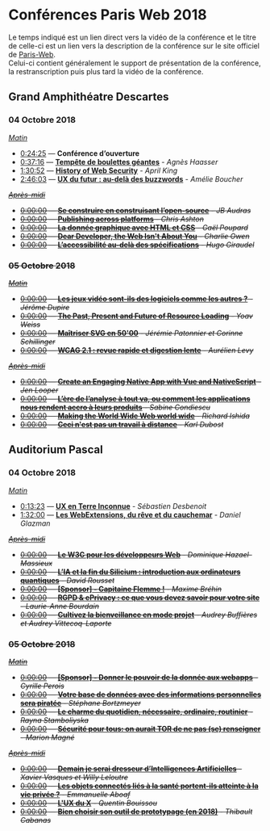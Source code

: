 # Conférences Paris Web 2018

Le temps indiqué est un lien direct vers la vidéo de la conférence et le titre de celle-ci est un lien vers la description de la conférence sur le site officiel de [Paris-Web](https://www.paris-web.fr).  
Celui-ci contient généralement le support de présentation de la conférence, la restranscription puis plus tard la vidéo de la conférence.  

## Grand Amphithéatre Descartes
### 04 Octobre 2018
*[Matin](https://www.youtube.com/watch?v=qYgqTpdPmTo)*

* [0:24:25](https://www.youtube.com/watch?v=qYgqTpdPmTo&t=24m25s) — **Conférence d’ouverture**
* [0:37:16](https://www.youtube.com/watch?v=qYgqTpdPmTo&t=37m16s) — [**Tempête de boulettes géantes**](https://www.paris-web.fr/2018/conferences/tempete-de-boulettes-geantes.php) - *Agnès Haasser*
* [1:30:52](https://www.youtube.com/watch?v=qYgqTpdPmTo&t=1h30m52s) — [**History of Web Security**](https://www.paris-web.fr/2018/conferences/mozilla-observatory-a-history-of-web-security-standards.php) - *April King*
* [2:46:03](https://www.youtube.com/watch?v=qYgqTpdPmTo&t=2h46m03s) — [**UX du futur : au-delà des buzzwords**](https://www.paris-web.fr/2018/conferences/ux-du-futur-au-dela-des-buzzwords.php) - *Amélie Boucher*

~~*[Après-midi]()*~~

* ~~[0:00:00](https://www.youtube.com/watch?v=) — [**Se construire en construisant l’open-source**](https://www.paris-web.fr/2018/conferences/se-construire-en-construisant-lopen-source.php) - *JB Audras*~~
* ~~[0:00:00](https://www.youtube.com/watch?v=) — [**Publishing across platforms**](https://www.paris-web.fr/2018/conferences/publishing-across-platforms.php) - *Chris Ashton*~~
* ~~[0:00:00](https://www.youtube.com/watch?v=) — [**La donnée graphique avec HTML et CSS**](https://www.paris-web.fr/2018/conferences/la-donnee-graphique-avec-html-et-css.php) - *Gaël Poupard*~~
* ~~[0:00:00](https://www.youtube.com/watch?v=) — [**Dear Developer, the Web Isn't About You**](https://www.paris-web.fr/2018/conferences/dear-developer-the-web-isnt-about-you.php) - *Charlie Owen*~~
* ~~[0:00:00](https://www.youtube.com/watch?v=) — [**L’accessibilité au-delà des spécifications**](https://www.paris-web.fr/2018/conferences/L-accessibilite-au-dela-des-specifications.php) - *Hugo Giraudel*~~
  
### ~~05 Octobre 2018~~
~~*[Matin]()*~~

* ~~[0:00:00](https://www.youtube.com/watch?v=) — [**Les jeux vidéo sont-ils des logiciels comme les autres ?**](https://www.paris-web.fr/2018/conferences/les-jeux-video-sont-ils-des-logiciels-comme-les-autres.php) - *Jérôme Dupire*~~
* ~~[0:00:00](https://www.youtube.com/watch?v=) — [**The Past, Present and Future of Resource Loading**](https://www.paris-web.fr/2018/conferences/the-past-present-and-future-of-resource-loading.php) - *Yoav Weiss*~~
* ~~[0:00:00](https://www.youtube.com/watch?v=) — [**Maîtriser SVG en 50'00**](https://www.paris-web.fr/2018/conferences/maitriser-svg-en-50-minutes.php) - *Jérémie Patonnier et Corinne Schillinger*~~
* ~~[0:00:00](https://www.youtube.com/watch?v=) — [**WCAG 2.1 : revue rapide et digestion lente**](https://www.paris-web.fr/2018/conferences/wcag-21-revue-rapide-et-digestion-lente.php) - *Aurélien Levy*~~

~~*[Après-midi]()*~~

* ~~[0:00:00](https://www.youtube.com/watch?v=) — [**Create an Engaging Native App with Vue and NativeScript**](https://www.paris-web.fr/2018/conferences/create-an-engaging-native-app-with-vue-and-nativescript.php) - *Jen Looper*~~
* ~~[0:00:00](https://www.youtube.com/watch?v=) — [**L’ère de l’analyse à tout va, ou comment les applications nous rendent accro à leurs produits**](https://www.paris-web.fr/2018/conferences/lre-de-lanalyse-a-tout-va-ou-comment-les-applications-nous-rendent-accro-a-leurs-produits.php) - *Sabine Condiescu*~~
* ~~[0:00:00](https://www.youtube.com/watch?v=) — [**Making the World Wide Web world wide**](https://www.paris-web.fr/2018/conferences/making-the-world-wide-web-world-wide.php) - *Richard Ishida*~~
* ~~[0:00:00](https://www.youtube.com/watch?v=) — [**Ceci n'est pas un travail à distance**](https://www.paris-web.fr/2018/conferences/ceci-nest-pas-un-travail-a-distance.php) - *Karl Dubost*~~

## Auditorium Pascal
### 04 Octobre 2018
*[Matin](https://www.youtube.com/watch?v=4jFz8W2WOGs)*

* [0:13:23](https://www.youtube.com/watch?v=qYgqTpdPmTo&t=13m23s) — [**UX en Terre Inconnue**](https://www.paris-web.fr/2018/conferences/ux-en-terre-inconnue.php) - *Sébastien Desbenoit*
* [1:32:00](https://www.youtube.com/watch?v=qYgqTpdPmTo&t=1h32m00s) — [**Les WebExtensions, du rêve et du cauchemar**](https://www.paris-web.fr/2018/conferences/les-webextensions-du-reve-et-du-cauchemar.php) - *Daniel Glazman*

~~*[Après-midi]()*~~

* ~~[0:00:00](https://www.youtube.com/watch?v=) — [**Le W3C pour les développeurs Web**](https://www.paris-web.fr/2018/conferences/le-w3c-pour-les-developeurs-web.php) - *Dominique Hazael-Massieux*~~
* ~~[0:00:00](https://www.youtube.com/watch?v=) — [**L’IA et la fin du Silicium : introduction aux ordinateurs quantiques**](https://www.paris-web.fr/2018/conferences/lia-et-la-fin-du-silicium-introduction-aux-ordinateurs-quantiques.php) - *David Rousset*~~
* ~~[0:00:00](https://www.youtube.com/watch?v=) — [**[Sponsor] - Capitaine Flemme !**](https://www.paris-web.fr/2018/conferences/sponsor---capitaine-flemme.php) - *Maxime Bréhin*~~
* ~~[0:00:00](https://www.youtube.com/watch?v=) — [**RGPD & ePrivacy : ce que vous devez savoir pour votre site**](https://www.paris-web.fr/2018/conferences/rgpd-eprivacy-ce-que-vous-devez-savoir-pour-votre-site.php) - *Laurie-Anne Bourdain*~~
* ~~[0:00:00](https://www.youtube.com/watch?v=) — [**Cultivez la bienveillance en mode projet**](https://www.paris-web.fr/2018/conferences/cultivez-la-bienveillance-en-mode-projet.php) - *Audrey Buffières et Audrey Vittecoq-Laporte*~~
  
### ~~05 Octobre 2018~~
~~*[Matin]()*~~

* ~~[0:00:00](https://www.youtube.com/watch?v=) — [**[Sponsor] - Donner le pouvoir de la donnée aux webapps**](https://www.paris-web.fr/2018/conferences/sponsor-donner-le-pouvoir-de-la-donnee-aux-webapps.php) - *Cyrille Perois*~~
* ~~[0:00:00](https://www.youtube.com/watch?v=) — [**Votre base de données avec des informations personnelles sera piratée**](https://www.paris-web.fr/2018/conferences/votre-base-de-donnees-avec-des-informations-personnelles-sera-piratee.php) - *Stéphane Bortzmeyer*~~
* ~~[0:00:00](https://www.youtube.com/watch?v=) — [**Le charme du quotidien, nécessaire, ordinaire, routinier**](https://www.paris-web.fr/2018/conferences/le-charme-du-quotidien-necessaire-ordinaire-routinier.php) - *Rayna Stamboliyska*~~
* ~~[0:00:00](https://www.youtube.com/watch?v=) — [**Sécurité pour tous: on aurait TOR de ne pas (se) renseigner**](https://www.paris-web.fr/2018/conferences/securite-pour-tous-on-aurait-tor-de-ne-pas-se-renseigner.php) - *Marion Magné*~~

~~*[Après-midi]()*~~

* ~~[0:00:00](https://www.youtube.com/watch?v=) — [**Demain je serai dresseur d’Intelligences Artificielles**](https://www.paris-web.fr/2018/conferences/demain-je-serai-dresseur-dintelligences-artificielles.php) - *Xavier Vasques et Willy Leloutre*~~
* ~~[0:00:00](https://www.youtube.com/watch?v=) — [**Les objets connectés liés à la santé portent-ils atteinte à la vie privée ?**](https://www.paris-web.fr/2018/conferences/les-objets-connectes-lies-a-la-sante-portent-ils-atteinte-a-la-vie-privee.php) - *Emmanuelle Aboaf*~~
* ~~[0:00:00](https://www.youtube.com/watch?v=) — [**L'UX du X**](https://www.paris-web.fr/2018/conferences/lux-du-x.php) - *Quentin Bouissou*~~
* ~~[0:00:00](https://www.youtube.com/watch?v=) — [**Bien choisir son outil de prototypage (en 2018)**](https://www.paris-web.fr/2018/conferences/bien-choisir-son-outil-de-prototypage-en-2018.php) - *Thibault Cabanas*~~